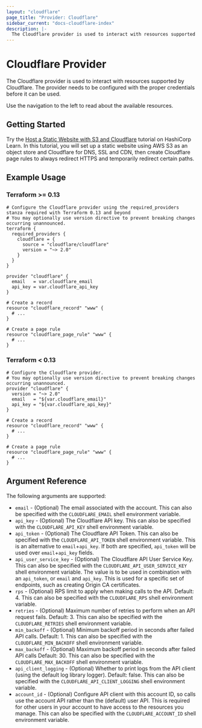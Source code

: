 ```yaml
---
layout: "cloudflare"
page_title: "Provider: Cloudflare"
sidebar_current: "docs-cloudflare-index"
description: |-
  The Cloudflare provider is used to interact with resources supported by Cloudflare. The provider needs to be configured with the proper credentials before it can be used.
---
```


# Cloudflare Provider

The Cloudflare provider is used to interact with resources supported by
Cloudflare. The provider needs to be configured with the proper credentials
before it can be used.

Use the navigation to the left to read about the available resources.

## Getting Started

Try the [Host a Static Website with S3 and Cloudflare](https://learn.hashicorp.com/tutorials/terraform/cloudflare-static-website?utm_source=WEBSITE&utm_medium=WEB_IO&utm_offer=ARTICLE_PAGE&utm_content=DOCS) tutorial on HashiCorp Learn. In this tutorial, you will set up a static website using AWS S3 as an object store and Cloudflare for DNS, SSL and CDN, then create Cloudflare page rules to always redirect HTTPS and temporarily redirect certain paths.

## Example Usage

### Terraform >= 0.13

```hcl
# Configure the Cloudflare provider using the required_providers stanza required with Terraform 0.13 and beyond
# You may optionally use version directive to prevent breaking changes occurring unannounced.
terraform {
  required_providers {
    cloudflare = {
      source = "cloudflare/cloudflare"
      version = "~> 2.0"
    }
  }
}

provider "cloudflare" { 
  email   = var.cloudflare_email
  api_key = var.cloudflare_api_key
}

# Create a record
resource "cloudflare_record" "www" {
  # ...
}

# Create a page rule
resource "cloudflare_page_rule" "www" {
  # ...
}
```

### Terraform < 0.13

```hcl
# Configure the Cloudflare provider.
# You may optionally use version directive to prevent breaking changes occurring unannounced.
provider "cloudflare" {
  version = "~> 2.0"
  email   = "${var.cloudflare_email}"
  api_key = "${var.cloudflare_api_key}"
}

# Create a record
resource "cloudflare_record" "www" {
  # ...
}

# Create a page rule
resource "cloudflare_page_rule" "www" {
  # ...
}
```

## Argument Reference

The following arguments are supported:

* `email` - (Optional) The email associated with the account. This can also be
  specified with the `CLOUDFLARE_EMAIL` shell environment variable.
* `api_key` - (Optional) The Cloudflare API key. This can also be specified
  with the `CLOUDFLARE_API_KEY` shell environment variable.
* `api_token` - (Optional) The Cloudflare API Token. This can also be specified
  with the `CLOUDFLARE_API_TOKEN` shell environment variable. This is an
  alternative to `email`+`api_key`. If both are specified, `api_token` will be
  used over `email`+`api_key` fields.
* `api_user_service_key` - (Optional) The Cloudflare API User Service Key. This can also be specified 
  with the `CLOUDFLARE_API_USER_SERVICE_KEY` shell environment variable. The value is 
  to be used in combination with an `api_token`, or `email` and `api_key`.
  This is used for a specific set of endpoints, such as creating Origin CA certificates.
* `rps` - (Optional) RPS limit to apply when making calls to the API. Default: 4.
  This can also be specified with the `CLOUDFLARE_RPS` shell environment variable.
* `retries` - (Optional) Maximum number of retries to perform when an API request fails. Default: 3.
  This can also be specified with the `CLOUDFLARE_RETRIES` shell environment variable.
* `min_backoff` - (Optional) Minimum backoff period in seconds after failed API calls. Default: 1.
  This can also be specified with the `CLOUDFLARE_MIN_BACKOFF` shell environment variable.
* `max_backoff` - (Optional) Maximum backoff period in seconds after failed API calls Default: 30.
  This can also be specified with the `CLOUDFLARE_MAX_BACKOFF` shell environment variable.
* `api_client_logging` - (Optional) Whether to print logs from the API client (using the default log library logger). Default: false.
  This can also be specified with the `CLOUDFLARE_API_CLIENT_LOGGING` shell environment variable.
* `account_id` - (Optional) Configure API client with this account ID, so calls use the account API rather than the (default) user API.
  This is required for other users in your account to have access to the resources you manage.
  This can also be specified with the `CLOUDFLARE_ACCOUNT_ID` shell environment variable.
